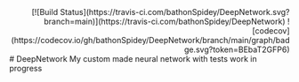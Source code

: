 <div style="text-align: right">[![Build Status](https://travis-ci.com/bathonSpidey/DeepNetwork.svg?branch=main)](https://travis-ci.com/bathonSpidey/DeepNetwork)
![codecov](https://codecov.io/gh/bathonSpidey/DeepNetwork/branch/main/graph/badge.svg?token=BEbaT2GFP6) </div>
# DeepNetwork
 My custom made neural network with tests work in progress
